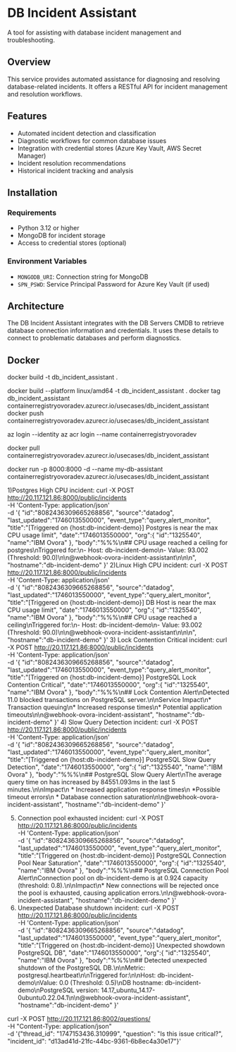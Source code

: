 

# DB Incident Assistant

A tool for assisting with database incident management and troubleshooting.

## Overview

This service provides automated assistance for diagnosing and resolving database-related incidents. It offers a RESTful API for incident management and resolution workflows.

## Features

- Automated incident detection and classification
- Diagnostic workflows for common database issues
- Integration with credential stores (Azure Key Vault, AWS Secret Manager)
- Incident resolution recommendations
- Historical incident tracking and analysis

## Installation

### Requirements

- Python 3.12 or higher
- MongoDB for incident storage
- Access to credential stores (optional)

### Environment Variables

- `MONGODB_URI`: Connection string for MongoDB
- `SPN_PSWD`: Service Principal Password for Azure Key Vault (if used)


## Architecture

The DB Incident Assistant integrates with the DB Servers CMDB to retrieve database connection information and credentials. It uses these details to connect to problematic databases and perform diagnostics.

## Docker
docker build -t db_incident_assistant .

docker build --platform linux/amd64 -t db_incident_assistant .
docker tag db_incident_assistant containerregistryovoradev.azurecr.io/usecases/db_incident_assistant
docker push containerregistryovoradev.azurecr.io/usecases/db_incident_assistant


az login --identity
az acr login --name containerregistryovoradev

docker pull containerregistryovoradev.azurecr.io/usecases/db_incident_assistant

docker run -p 8000:8000 -d --name my-db-assistant containerregistryovoradev.azurecr.io/usecases/db_incident_assistant

1)Postgres High CPU incident:
curl -X POST http://20.117.121.86:8000/public/incidents \
  -H 'Content-Type: application/json' \
  -d '{
   "id":"8082436309665268856",
   "source":"datadog",
   "last_updated":"1746013550000",
   "event_type":"query_alert_monitor",
   "title":"[Triggered on {host:db-incident-demo}] Postgres is near the max CPU usage limit",
   "date":"1746013550000",
   "org":{
      "id":"1325540",
      "name":"IBM Ovora"
   },
   "body":"%%%\n## CPU usage reached a ceiling for postgres\nTriggered for:\n- Host: db-incident-demo\n- Value: 93.002 (Threshold: 90.0)\n\n@webhook-ovora-incident-assistant\n\n\n",
   "hostname":"db-incident-demo"
}'
2)Linux High CPU incident:
curl -X POST http://20.117.121.86:8000/public/incidents \
  -H 'Content-Type: application/json' \
  -d '{
   "id":"8082436309665268856",
   "source":"datadog",
   "last_updated":"1746013550000",
   "event_type":"query_alert_monitor",
   "title":"[Triggered on {host:db-incident-demo}] DB Host is near the max CPU usage limit",
   "date":"1746013550000",
   "org":{
      "id":"1325540",
      "name":"IBM Ovora"
   },
   "body":"%%%\n## CPU usage reached a ceiling\nTriggered for:\n- Host: db-incident-demo\n- Value: 93.002 (Threshold: 90.0)\n\n@webhook-ovora-incident-assistant\n\n\n",
   "hostname":"db-incident-demo"
}'
3) Lock Contention Critical incident:
curl -X POST http://20.117.121.86:8000/public/incidents \
  -H 'Content-Type: application/json' \
  -d '{
   "id":"8082436309665268856",
   "source":"datadog",
   "last_updated":"1746013550000",
   "event_type":"query_alert_monitor",
   "title":"[Triggered on {host:db-incident-demo}] PostgreSQL Lock Contention Critical",
   "date":"1746013550000",
   "org":{
      "id":"1325540",
      "name":"IBM Ovora"
   },
   "body":"%%%\n## Lock Contention Alert\nDetected 11.0 blocked transactions on PostgreSQL server.\n\nService Impact\n* Transaction queuing\n* Increased response times\n* Potential application timeouts\n\n@webhook-ovora-incident-assistant",
   "hostname":"db-incident-demo"
}'
4) Slow Query Detection incident:
curl -X POST http://20.117.121.86:8000/public/incidents \
  -H 'Content-Type: application/json' \
  -d '{
   "id":"8082436309665268856",
   "source":"datadog",
   "last_updated":"1746013550000",
   "event_type":"query_alert_monitor",
   "title":"[Triggered on {host:db-incident-demo}] PostgreSQL Slow Query Detection",
   "date":"1746013550000",
   "org":{
      "id":"1325540",
      "name":"IBM Ovora"
   },
   "body":"%%%\n## PostgreSQL Slow Query Alert\nThe average query time on has increased by 84551.093ms in the last 5 minutes.\n\nImpact\n * Increased application response times\n *Possible timeout errors\n * Database connection saturation\n\n@webhook-ovora-incident-assistant",
   "hostname":"db-incident-demo"
}'

5) Connection pool exhausted incident:
curl -X POST http://20.117.121.86:8000/public/incidents \
  -H 'Content-Type: application/json' \
  -d '{
   "id":"8082436309665268856",
   "source":"datadog",
   "last_updated":"1746013550000",
   "event_type":"query_alert_monitor",
   "title":"[Triggered on {host:db-incident-demo}] PostgreSQL Connection Pool Near Saturation",
   "date":"1746013550000",
   "org":{
      "id":"1325540",
      "name":"IBM Ovora"
   },
   "body":"%%%\n## PostgreSQL Connection Pool Alert\nConnection pool on db-incident-demo is at 0.924 capacity (threshold: 0.8).\n\nImpact\n* New connections will be rejected once the pool is exhausted, causing application errors.\n\n@webhook-ovora-incident-assistant",
   "hostname":"db-incident-demo"
}'
6) Unexpected Database shutdown incident:
curl -X POST http://20.117.121.86:8000/public/incidents \
  -H 'Content-Type: application/json' \
  -d '{
   "id":"8082436309665268856",
   "source":"datadog",
   "last_updated":"1746013550000",
   "event_type":"query_alert_monitor",
   "title":"[Triggered on {host:db-incident-demo}] Unexpected showdown PostgreSQL DB",
   "date":"1746013550000",
   "org":{
      "id":"1325540",
      "name":"IBM Ovora"
   },
   "body":"%%%\n## Detected unexpected shutdown of the PostgreSQL DB.\n\nMetric: postgresql.heartbeat\n\nTriggered for:\n\nHost: db-incident-demo\nValue: 0.0 (Threshold: 0.5)\nDB hostname: db-incident-demo\nPostgreSQL version: 14.17_ubuntu_14.17-0ubuntu0.22.04.1\n\n@webhook-ovora-incident-assistant",
   "hostname":"db-incident-demo"
}'


curl -X POST http://20.117.121.86:8002/questions/ \
  -H "Content-Type: application/json" \
-d '{"thread_id": "1747153436.310999", "question": "Is this issue critical?", "incident_id": "d13ad41d-21fc-44bc-9361-6b8ec4a30e17"}'
